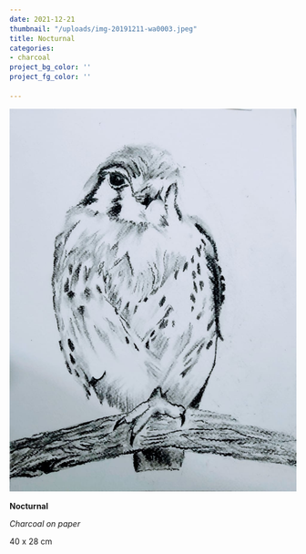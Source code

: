 ```yaml
---
date: 2021-12-21
thumbnail: "/uploads/img-20191211-wa0003.jpeg"
title: Nocturnal
categories:
- charcoal
project_bg_color: ''
project_fg_color: ''

---
```

![](/uploads/img-20191211-wa0003.jpeg)

**Nocturnal**

_Charcoal on paper_

40 x 28 cm